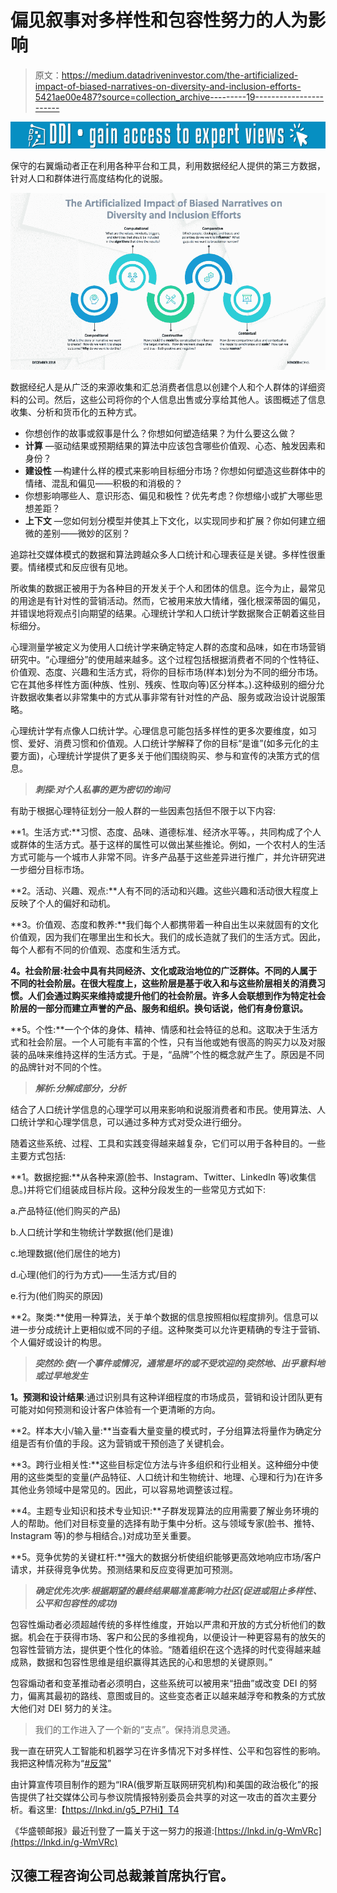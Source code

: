 # 偏见叙事对多样性和包容性努力的人为影响

> 原文：<https://medium.datadriveninvestor.com/the-artificialized-impact-of-biased-narratives-on-diversity-and-inclusion-efforts-5421ae00e487?source=collection_archive---------19----------------------->

[![](img/0ccc174c5c05192d4aae3907099faf49.png)](http://www.track.datadriveninvestor.com/1B9E)

保守的右翼煽动者正在利用各种平台和工具，利用数据经纪人提供的第三方数据，针对人口和群体进行高度结构化的说服。

![](img/afd23b56b0c3f5147e311599e7327b0a.png)

数据经纪人是从广泛的来源收集和汇总消费者信息以创建个人和个人群体的详细资料的公司。然后，这些公司将你的个人信息出售或分享给其他人。该图概述了信息收集、分析和货币化的五种方式。

*   你想创作的故事或叙事是什么？你想如何塑造结果？为什么要这么做？
*   **计算** —驱动结果或预期结果的算法中应该包含哪些价值观、心态、触发因素和身份？
*   **建设性** —构建什么样的模式来影响目标细分市场？你想如何塑造这些群体中的情绪、混乱和偏见——积极的和消极的？
*   你想影响哪些人、意识形态、偏见和极性？优先考虑？你想缩小或扩大哪些思想差距？
*   **上下文** —您如何划分模型并使其上下文化，以实现同步和扩展？你如何建立细微的差别——微妙的区别？

追踪社交媒体模式的数据和算法跨越众多人口统计和心理表征是关键。多样性很重要。情绪模式和反应很有见地。

所收集的数据正被用于为各种目的开发关于个人和团体的信息。迄今为止，最常见的用途是有针对性的营销活动。然而，它被用来放大情绪，强化根深蒂固的偏见，并错误地将观点引向期望的结果。心理统计学和人口统计学数据聚合正朝着这些目标细分。

心理测量学被定义为使用人口统计学来确定特定人群的态度和品味，如在市场营销研究中。“心理细分”的使用越来越多。这个过程包括根据消费者不同的个性特征、价值观、态度、兴趣和生活方式，将你的目标市场(样本)划分为不同的细分市场。它在其他多样性方面(种族、性别、残疾、性取向等)区分样本。).这种级别的细分允许数据收集者以非常集中的方式从事非常有针对性的产品、服务或政治设计说服策略。

心理统计学有点像人口统计学。心理信息可能包括多样性的更多次要维度，如习惯、爱好、消费习惯和价值观。人口统计学解释了你的目标“是谁”(如多元化的主要方面)，心理统计学提供了更多关于他们围绕购买、参与和宣传的决策方式的信息。

> ***刺探:对个人私事的更为密切的询问***

有助于根据心理特征划分一般人群的一些因素包括但不限于以下内容:

**1。生活方式:**习惯、态度、品味、道德标准、经济水平等。，共同构成了个人或群体的生活方式。基于这样的属性可以做出某些推论。例如，一个农村人的生活方式可能与一个城市人非常不同。许多产品基于这些差异进行推广，并允许研究进一步细分目标市场。

**2。活动、兴趣、观点:**人有不同的活动和兴趣。这些兴趣和活动很大程度上反映了个人的偏好和动机。

**3。价值观、态度和教养:**我们每个人都携带着一种自出生以来就固有的文化价值观，因为我们在哪里出生和长大。我们的成长造就了我们的生活方式。因此，每个人都有不同的价值观、态度和生活方式。

**4。社会阶层:社会中具有共同经济、文化或政治地位的广泛群体。不同的人属于不同的社会阶层。在很大程度上，这些阶层是基于收入和与这些阶层相关的消费习惯。人们会通过购买来维持或提升他们的社会阶层。许多人会联想到作为特定社会阶层的一部分而建立声誉的产品、服务和组织。换句话说，他们有身份意识。**

**5。个性:**一个个体的身体、精神、情感和社会特征的总和。这取决于生活方式和社会阶层。一个人可能有丰富的个性，只有当他或她有很高的购买力以及对服装的品味来维持这样的生活方式。于是，“品牌”个性的概念就产生了。原因是不同的品牌针对不同的个性。

> ***解析:分解成部分，分析***

结合了人口统计学信息的心理学可以用来影响和说服消费者和市民。使用算法、人口统计学和心理学信息，可以通过多种方式对受众进行细分。

随着这些系统、过程、工具和实践变得越来越复杂，它们可以用于各种目的。一些主要方式包括:

**1。数据挖掘:**从各种来源(脸书、Instagram、Twitter、LinkedIn 等)收集信息。)并将它们组装成目标片段。这种分段发生的一些常见方式如下:

a.产品特征(他们购买的产品)

b.人口统计学和生物统计学数据(他们是谁)

c.地理数据(他们居住的地方)

d.心理(他们的行为方式)——生活方式/目的

e.行为(他们购买的原因)

**2。聚类:**使用一种算法，关于单个数据的信息按照相似程度排列。信息可以进一步分成统计上更相似或不同的子组。这种聚类可以允许更精确的专注于营销、个人偏好或设计的构思。

> ***突然的:使(一个事件或情况，通常是坏的或不受欢迎的)突然地、出乎意料地或过早地发生***

**1。预测和设计结果**:通过识别具有这种详细程度的市场成员，营销和设计团队更有可能对如何预测和设计客户体验有一个更清晰的方向。

**2。样本大小/输入量:**当查看大量变量的模式时，子分组算法将量作为确定分组是否有价值的手段。这为营销或干预创造了关键机会。

**3。跨行业相关性:**这些目标定位方法与许多组织和行业相关。这种细分中使用的这些类型的变量(产品特征、人口统计和生物统计、地理、心理和行为)在许多其他业务领域中是常见的。因此，可以容易地调整该过程。

**4。主题专业知识和技术专业知识:**子群发现算法的应用需要了解业务环境的人的帮助。他们对目标变量的选择有助于集中分析。这与领域专家(脸书、推特、Instagram 等)的参与相结合。)对成功至关重要。

**5。竞争优势的关键杠杆:**强大的数据分析使组织能够更高效地响应市场/客户请求，并获得竞争优势。预测结果和反应变得更加可预测。

> ***确定优先次序:根据期望的最终结果瞄准高影响力社区(促进或阻止多样性、公平和包容性的成功)***

包容性煽动者必须超越传统的多样性维度，开始以严肃和开放的方式分析他们的数据。机会在于获得市场、客户和公民的多维视角，以便设计一种更容易有的放矢的包容性营销方法，提供更个性化的体验。“随着组织在这个选择的时代变得越来越成熟，数据和包容性思维是组织赢得其选民的心和思想的关键原则。”

包容煽动者和变革推动者必须明白，这些系统可以被用来“扭曲”或改变 DEI 的努力，偏离其最初的路线、意图或目的。这些变态者正以越来越浮夸和教条的方式放大他们对 DEI 努力的关注。

> 我们的工作进入了一个新的“支点”。保持消息灵通。

我一直在研究人工智能和机器学习在许多情况下对多样性、公平和包容性的影响。我把这种情况称为“[#反常](https://www.linkedin.com/feed/topic/?keywords=%23perversity)”

由计算宣传项目制作的题为“IRA(俄罗斯互联网研究机构)和美国的政治极化”的报告提供了社交媒体公司与参议院情报特别委员会共享的对这一攻击的首次主要分析。看这里:【https://lnkd.in/g5_P7Hi】T4

《华盛顿邮报》最近刊登了一篇关于这一努力的报道:[https://lnkd.in/g-WmVRc](https://lnkd.in/g-WmVRc)

## 汉德工程咨询公司总裁兼首席执行官。